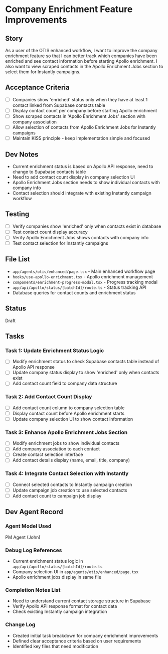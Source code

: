 # Company Enrichment Feature Improvements

## Story
As a user of the OTIS enhanced workflow, I want to improve the company enrichment feature so that I can better track which companies have been enriched and see contact information before starting Apollo enrichment. I also want to view scraped contacts in the Apollo Enrichment Jobs section to select them for Instantly campaigns.

## Acceptance Criteria
- [ ] Companies show 'enriched' status only when they have at least 1 contact linked from Supabase contacts table
- [ ] Display contact count per company before starting Apollo enrichment
- [ ] Show scraped contacts in 'Apollo Enrichment Jobs' section with company association
- [ ] Allow selection of contacts from Apollo Enrichment Jobs for Instantly campaigns
- [ ] Maintain KISS principle - keep implementation simple and focused

## Dev Notes
- Current enrichment status is based on Apollo API response, need to change to Supabase contacts table
- Need to add contact count display in company selection UI
- Apollo Enrichment Jobs section needs to show individual contacts with company info
- Contact selection should integrate with existing Instantly campaign workflow

## Testing
- [ ] Verify companies show 'enriched' only when contacts exist in database
- [ ] Test contact count display accuracy
- [ ] Verify Apollo Enrichment Jobs shows contacts with company info
- [ ] Test contact selection for Instantly campaigns

## File List
- `app/agents/otis/enhanced/page.tsx` - Main enhanced workflow page
- `hooks/use-apollo-enrichment.tsx` - Apollo enrichment management
- `components/enrichment-progress-modal.tsx` - Progress tracking modal
- `app/api/apollo/status/[batchId]/route.ts` - Status tracking API
- Database queries for contact counts and enrichment status

## Status
Draft

## Tasks
### Task 1: Update Enrichment Status Logic
- [ ] Modify enrichment status to check Supabase contacts table instead of Apollo API response
- [ ] Update company status display to show 'enriched' only when contacts exist
- [ ] Add contact count field to company data structure

### Task 2: Add Contact Count Display
- [ ] Add contact count column to company selection table
- [ ] Display contact count before Apollo enrichment starts
- [ ] Update company selection UI to show contact information

### Task 3: Enhance Apollo Enrichment Jobs Section
- [ ] Modify enrichment jobs to show individual contacts
- [ ] Add company association to each contact
- [ ] Create contact selection interface
- [ ] Add contact details display (name, email, title, company)

### Task 4: Integrate Contact Selection with Instantly
- [ ] Connect selected contacts to Instantly campaign creation
- [ ] Update campaign job creation to use selected contacts
- [ ] Add contact count to campaign job display

## Dev Agent Record
### Agent Model Used
PM Agent (John)

### Debug Log References
- Current enrichment status logic in `app/api/apollo/status/[batchId]/route.ts`
- Company selection UI in `app/agents/otis/enhanced/page.tsx`
- Apollo enrichment jobs display in same file

### Completion Notes List
- Need to understand current contact storage structure in Supabase
- Verify Apollo API response format for contact data
- Check existing Instantly campaign integration

### Change Log
- Created initial task breakdown for company enrichment improvements
- Defined clear acceptance criteria based on user requirements
- Identified key files that need modification 